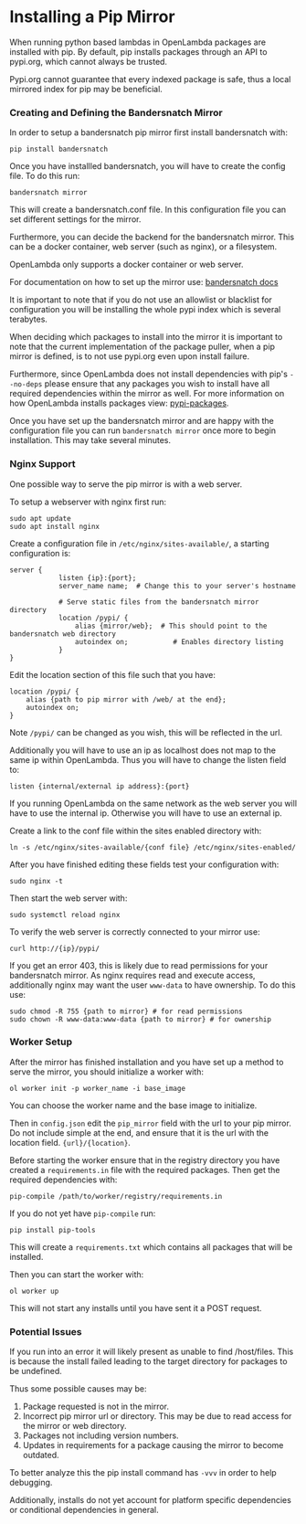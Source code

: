 # Installing a Pip Mirror

When running python based lambdas in OpenLambda packages
are installed with pip. By default, pip installs packages
through an API to pypi.org, which cannot always be trusted.

Pypi.org cannot guarantee that every indexed package is safe,
thus a local mirrored index for pip may be beneficial.

### Creating and Defining the Bandersnatch Mirror

In order to setup a bandersnatch pip mirror first install bandersnatch with:
```
pip install bandersnatch
```

Once you have installled bandersnatch, you will have to create the config file.
To do this run:
```
bandersnatch mirror
```

This will create a bandersnatch.conf file. In this configuration
file you can set different settings for the mirror.

Furthermore, you can decide the backend for the bandersnatch mirror.
This can be a docker container, web server (such as nginx), or a filesystem.

OpenLambda only supports a docker container or web server.

For documentation on how to set up the mirror use: [bandersnatch docs](https://bandersnatch.readthedocs.io/en/latest/mirror_configuration.html)

It is important to note that if you do not use an allowlist or 
blacklist for configuration you will be installing the whole 
pypi index which is several terabytes.

When deciding which packages to install into the mirror it is important
to note that the current implementation of the package puller, when
a pip mirror is defined, is to not use pypi.org even upon install
failure.

Furthermore, since OpenLambda does not install dependencies with 
pip's `--no-deps` please ensure that any packages you wish to 
install have all required dependencies
within the mirror as well. For more information on how OpenLambda
installs packages view: [pypi-packages](pypi-packages.md). 

Once you have set up the bandersnatch mirror and are happy with the
configuration file you can run `bandersnatch mirror` once more to 
begin installation. This may take several minutes.

### Nginx Support

One possible way to serve the pip mirror is with a web server.

To setup a webserver with nginx first run:

```
sudo apt update
sudo apt install nginx
```

Create a configuration file in `/etc/nginx/sites-available/`,
a starting configuration is:
```
server {
            listen {ip}:{port};
            server_name name;  # Change this to your server's hostname

            # Serve static files from the bandersnatch mirror directory
            location /pypi/ {
                alias {mirror/web};  # This should point to the bandersnatch web directory
                autoindex on;           # Enables directory listing
            }
}
```

Edit the location section of this file such that you have:
```
location /pypi/ {
    alias {path to pip mirror with /web/ at the end};
    autoindex on;
}
```

Note `/pypi/` can be changed as you wish, this will be reflected in the url.

Additionally you will have to use an ip as localhost does not map to the same ip
within OpenLambda. Thus you will have to change the listen field to:

```
listen {internal/external ip address}:{port}
```

If you running OpenLambda on the same network as the web server you will have
to use the internal ip. Otherwise you will have to use an external ip.

Create a link to the conf file within the sites enabled directory with:
```
ln -s /etc/nginx/sites-available/{conf file} /etc/nginx/sites-enabled/
```

After you have finished editing these fields test your configuration with:
```
sudo nginx -t
```

Then start the web server with:
```
sudo systemctl reload nginx
```

To verify the web server is correctly connected to your mirror use:
```
curl http://{ip}/pypi/ 
```

If you get an error 403, this is likely due to read permissions for your
bandersnatch mirror. As nginx requires read and execute access, additionally
nginx may want the user `www-data` to have ownership. To do this use:
```
sudo chmod -R 755 {path to mirror} # for read permissions
sudo chown -R www-data:www-data {path to mirror} # for ownership
```

### Worker Setup

After the mirror has finished installation and you have set up a method to serve the mirror, 
you should initialize a worker with:
```
ol worker init -p worker_name -i base_image
```
You can choose the worker name and the base image to initialize.

Then in `config.json` edit the `pip_mirror` field with the url to your pip mirror.
Do not include simple at the end, and ensure that it is the url with the location field.
`{url}/{location}`.

Before starting the worker ensure that in the registry directory
you have created a `requirements.in` file with the required packages.
Then get the required dependencies with:
```
pip-compile /path/to/worker/registry/requirements.in
```

If you do not yet have `pip-compile` run:
```
pip install pip-tools
```
This will create a `requirements.txt` which contains all packages that
will be installed.

Then you can start the worker with:
```
ol worker up
```

This will not start any installs until you have sent it a 
POST request. 

### Potential Issues

If you run into an error it will likely present as unable to find
/host/files. This is because the install failed leading to the target
directory for packages to be undefined. 

Thus some possible causes may be:
1. Package requested is not in the mirror.
2. Incorrect pip mirror url or directory. This may be due to read access for the mirror or web directory.
3. Packages not including version numbers.
4. Updates in requirements for a package causing the mirror to become outdated.

To better analyze this the pip install command has `-vvv` in order to help debugging.

Additionally, installs do not yet account for platform specific dependencies or
conditional dependencies in general.
